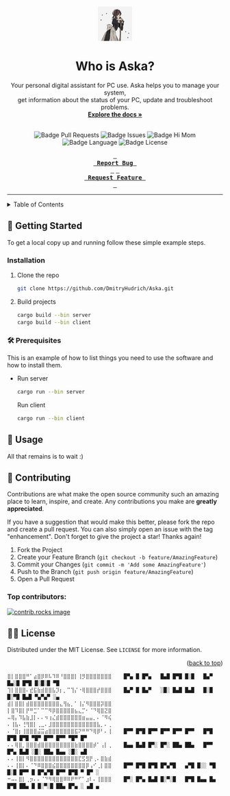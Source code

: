 <a id="readme-top"></a>


<!-- PROJECT LOGO //TODO Add lodo -->
<br />
<div align="center">
  <a href="https://github.com/DmitryHudrich/Aska">
    <img src="images/logo.png" alt="Logo" width="80" height="80">
  </a>

  # Who is Aska?

  <p align="center"> 
    Your personal digital assistant for PC use. Aska helps you to manage your system,
    </br>
    get information about the status of your PC, update and troubleshoot problems.
    <br />
    <a href="https://github.com/DmitryHudrich/Aska/wiki"><strong>Explore the docs »</strong></a>
    <br />
    <br />
    <!-- <a href="https://github.com/DmitryHudrich/Aska">View Demo</a>  //TODO -->
  </p>
  
  ![Badge Pull Requests] 
  ![Badge Issues]
  ![Badge Hi Mom]
  ![Badge Language]
  ![Badge License]
  
  **[<kbd> <br> Report Bug <br> </kbd>][Bug]**
  **[<kbd> <br> Request Feature <br> </kbd>][Feature]**


  ---
  
</div>



<!-- TABLE OF CONTENTS -->
<details>
  <summary>Table of Contents</summary>
  <ol>
    <li>
      <a href="#about-the-project">About The Project</a>
    </li>
    <li>
      <a href="#getting-started">Getting Started</a>
      <ul>
        <li><a href="#prerequisites">Prerequisites</a></li>
        <li><a href="#installation">Installation</a></li>
      </ul>
    </li>
    <li><a href="#usage">Usage</a></li>
    <li><a href="#contributing">Contributing</a></li>
    <li><a href="#license">License</a></li>
  </ol>
</details>


<!-- GETTING STARTED -->
## 🌟 Getting Started

To get a local copy up and running follow these simple example steps.

### Installation

1. Clone the repo
   ```sh
   git clone https://github.com/DmitryHudrich/Aska.git
   ```
2. Build projects
   ```sh
   cargo build --bin server
   cargo build --bin client
   ```

### 🛠️ Prerequisites

This is an example of how to list things you need to use the software and how to install them.
* Run server
  ```sh
  cargo run --bin server
  ```

  Run client
  ```sh
  cargo run --bin client
  ```


<!-- USAGE EXAMPLES -->
## 🐳 Usage

All that remains is to wait :)




<!-- CONTRIBUTING -->
## 🎁 Contributing

Contributions are what make the open source community such an amazing place to learn, inspire, and create. Any contributions you make are **greatly appreciated**.

If you have a suggestion that would make this better, please fork the repo and create a pull request. You can also simply open an issue with the tag "enhancement".
Don't forget to give the project a star! Thanks again!

1. Fork the Project
2. Create your Feature Branch (`git checkout -b feature/AmazingFeature`)
3. Commit your Changes (`git commit -m 'Add some AmazingFeature'`)
4. Push to the Branch (`git push origin feature/AmazingFeature`)
5. Open a Pull Request

### Top contributors:

<a href="https://github.com/DmitryHudrich/Aska/graphs/contributors">
  <img src="https://contrib.rocks/image?repo=DmitryHudrich/Aska" alt="contrib.rocks image" />
</a>



<!-- LICENSE -->
## 🧑‍⚖️ License

Distributed under the MIT License. See `LICENSE` for more information.

<p align="right">(<a href="#readme-top">back to top</a>)</p>

```
⣿⡇⣿⣿⣿⠛⠁⣴⣿⡿⠿⠧⠹⠿⠘⣿⣿⣿⡇⢸⡻⣿⣿⣿⣿⣿⣿⣿    █▀▄ █ █▀▄   █▄█ █▀█ █░█   █▄▀ █▄░█ █▀█ █░█░█ ▀█              
⢹⡇⣿⣿⣿⠄⣞⣯⣷⣾⣿⣿⣧⡹⡆⡀⠉⢹⡌⠐⢿⣿⣿⣿⡞⣿⣿⣿    █▄▀ █ █▄▀   ░█░ █▄█ █▄█   █░█ █░▀█ █▄█ ▀▄▀▄▀ ░▄              
⣾⡇⣿⣿⡇⣾⣿⣿⣿⣿⣿⣿⣿⣿⣄⢻⣦⡀⠁⢸⡌⠻⣿⣿⣿⡽⣿⣿                                                                 
⡇⣿⠹⣿⡇⡟⠛⣉⠁⠉⠉⠻⡿⣿⣿⣿⣿⣿⣦⣄⡉⠂⠈⠙⢿⣿⣝⣿                                                                 
⠤⢿⡄⠹⣧⣷⣸⡇⠄⠄⠲⢰⣌⣾⣿⣿⣿⣿⣿⣿⣶⣤⣤⡀⠄⠈⠻⢮                                                                 
⠄⢸⣧⠄⢘⢻⣿⡇⢀⣀⠄⣸⣿⣿⣿⣿⣿⣿⣿⣿⣿⣿⣿⣿⣧⡀⠄⢀                                                                 
⠄⠈⣿⡆⢸⣿⣿⣿⣬⣭⣴⣿⣿⣿⣿⣿⣿⣿⣯⠝⠛⠛⠙⢿⡿⠃⠄⢸    █▀▀ █▀█ █▀▀ █▀▀ █▀▀ █▀▀   █▀█ █▀█ █▀█ ▀█▀ █▀▀ █▀▀ ▀█▀ █▀     
⠄⠄⢿⣿⡀⣿⣿⣿⣾⣿⣿⣿⣿⣿⣿⣿⣿⣿⣷⣿⣿⣿⣿⡾⠁⢠⡇⢀    █▄▄ █▄█ █▀░ █▀░ ██▄ ██▄   █▀▀ █▀▄ █▄█ ░█░ ██▄ █▄▄ ░█░ ▄█     
⠄⠄⢸⣿⡇⠻⣿⣿⣿⣿⣿⣿⣿⣿⣿⣿⣿⣿⣿⣏⣫⣻⡟⢀⠄⣿⣷⣾                                                                 
⠄⠄⢸⣿⡇⠄⠈⠙⠿⣿⣿⣿⣮⣿⣿⣿⣿⣿⣿⣿⣿⡿⢠⠊⢀⡇⣿⣿    █▀▀ █▀█ █▀█ █▀▄▀█   ▄▀█ █░░ ▀█ █░█ █▀▀ █ █▀▄▀█ █▀▀ █▀█ ▀ █▀ ░
⠒⠤⠄⣿⡇⢀⡲⠄⠄⠈⠙⠻⢿⣿⣿⠿⠿⠟⠛⠋⠁⣰⠇⠄⢸⣿⣿⣿    █▀░ █▀▄ █▄█ █░▀░█   █▀█ █▄▄ █▄ █▀█ ██▄ █ █░▀░█ ██▄ █▀▄ ░ ▄█ ▄
      
                                                                         
```


<!-- MARKDOWN LINKS & IMAGES -->
[Badge Issues]: https://img.shields.io/github/issues/DmitryHudrich/Aska
[Badge Pull Requests]: https://img.shields.io/github/issues-pr/DmitryHudrich/Aska
[Badge Language]: https://img.shields.io/github/languages/top/DmitryHudrich/Aska
[Badge Lines]: https://img.shields.io/tokei/lines/github/hyprwm/DmitryHudrich/Aska
[Badge Hi Mom]: https://img.shields.io/badge/Hi-mom!-ff69b4
[Badge Language]: https://img.shields.io/github/languages/top/DmitryHudrich/Aska
[Badge License]: https://img.shields.io/github/license/DmitryHudrich/Aska

[Feature]: https://github.com/DmitryHudrich/Aska/issues/new?labels=bug&template=bug-report---.md
[Bug]: https://github.com/DmitryHudrich/Aska/issues/new?labels=bug&template=bug-report---.md
